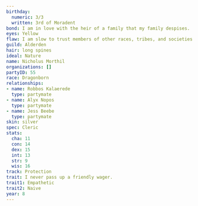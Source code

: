 ```yaml
---
birthday:
  numeric: 3/3
  written: 3rd of Moradent
bond: I am in love with the heir of a family that my family despises.
eyes: Yellow
flaw: I am slow to trust members of other races, tribes, and societies.
guild: Alderden
hair: long spines
ideal: Nature
name: Nicholus Morthil
organizations: []
partyID: 55
race: Dragonborn
relationships:
- name: Robbos Kalaerede
  type: partymate
- name: Alyx Nopos
  type: partymate
- name: Jess Beebe
  type: partymate
skin: silver
spec: Cleric
stats:
  cha: 11
  con: 14
  dex: 15
  int: 13
  str: 9
  wis: 16
track: Protection
trait: I never pass up a friendly wager.
trait1: Empathetic
trait2: Naive
year: 8
---
```

